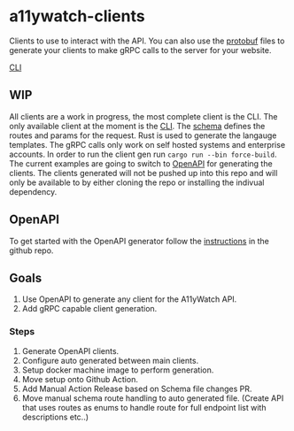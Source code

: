 # a11ywatch-clients

Clients to use to interact with the API.
You can also use the [protobuf](./src/schema) files to generate your clients to make gRPC calls to the server for your website.

[CLI](../cli)

<!-- [Javascript - WIP](./src/api_client_generator/javascript)

[Go - WIP](./src/api_client_generator/go)

[Rust - WIP](./src/api_client_generator/rust) -->

## WIP

All clients are a work in progress, the most complete client is the CLI. The only available client at the moment is the [CLI](../cli).
The [schema](./src/schema/rest.json) defines the routes and params for the request.
Rust is used to generate the langauge templates. The gRPC calls only work on self hosted systems and enterprise accounts. In order to run the client gen run `cargo run --bin force-build`.
The current examples are going to switch to [OpenAPI](https://github.com/OpenAPITools/openapi-generator) for generating the clients. The clients generated will not be pushed up into this repo and will only be available to by either cloning the repo or installing the indivual dependency.

## OpenAPI

To get started with the OpenAPI generator follow the [instructions](https://github.com/OpenAPITools/openapi-generator#openapi-generator) in the github repo.

## Goals

1. Use OpenAPI to generate any client for the A11yWatch API.
2. Add gRPC capable client generation.

### Steps

1. Generate OpenAPI clients.
2. Configure auto generated between main clients.
3. Setup docker machine image to perform generation.
4. Move setup onto Github Action.
5. Add Manual Action Release based on Schema file changes PR.
6. Move manual schema route handling to auto generated file. (Create API that uses routes as enums to handle route for full endpoint list with descriptions etc..)
